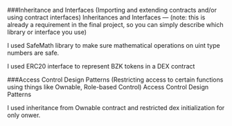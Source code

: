 ###Inheritance and Interfaces (Importing and extending contracts and/or using contract interfaces) Inheritances and Interfaces — (note: this is already a requirement in the final project, so you can simply describe which library or interface you use)

I used SafeMath library to make sure mathematical operations on uint type numbers are safe.

I used ERC20 interface to represent BZK tokens in a DEX contract

###Access Control Design Patterns (Restricting access to certain functions using things like Ownable, Role-based Control) Access Control Design Patterns

I used inheritance from Ownable contract and restricted dex initialization for only onwer.
